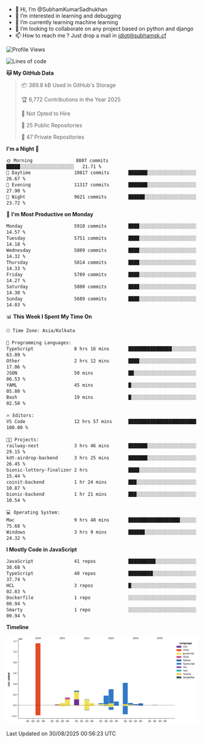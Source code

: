 - 👋 Hi, I’m @SubhamKumarSadhukhan
- 👀 I’m interested in learning and debugging
- 🌱 I’m currently learning machine learning
- 💞️ I’m looking to collaborate on any project based on python and django
- 📫 How to reach me ?
      Just drop a mail in idiot@subhamsk.cf

<!---
SubhamKumarSadhukhan/SubhamKumarSadhukhan is a ✨ special ✨ repository because its `README.md` (this file) appears on your GitHub profile.
You can click the Preview link to take a look at your changes.
--->


<!--START_SECTION:waka-->
![Profile Views](http://img.shields.io/badge/Profile%20Views-0-blue)

![Lines of code](https://img.shields.io/badge/From%20Hello%20World%20I%27ve%20Written-2.9%20million%20lines%20of%20code-blue)

**🐱 My GitHub Data** 

> 📦 389.8 kB Used in GitHub's Storage 
 > 
> 🏆 6,772 Contributions in the Year 2025
 > 
> 🚫 Not Opted to Hire
 > 
> 📜 25 Public Repositories 
 > 
> 🔑 47 Private Repositories 
 > 
**I'm a Night 🦉** 

```text
🌞 Morning                8807 commits        █████░░░░░░░░░░░░░░░░░░░░   21.71 % 
🌆 Daytime                10817 commits       ███████░░░░░░░░░░░░░░░░░░   26.67 % 
🌃 Evening                11317 commits       ███████░░░░░░░░░░░░░░░░░░   27.90 % 
🌙 Night                  9621 commits        ██████░░░░░░░░░░░░░░░░░░░   23.72 % 
```
📅 **I'm Most Productive on Monday** 

```text
Monday                   5910 commits        ████░░░░░░░░░░░░░░░░░░░░░   14.57 % 
Tuesday                  5751 commits        ████░░░░░░░░░░░░░░░░░░░░░   14.18 % 
Wednesday                5809 commits        ████░░░░░░░░░░░░░░░░░░░░░   14.32 % 
Thursday                 5814 commits        ████░░░░░░░░░░░░░░░░░░░░░   14.33 % 
Friday                   5789 commits        ████░░░░░░░░░░░░░░░░░░░░░   14.27 % 
Saturday                 5800 commits        ████░░░░░░░░░░░░░░░░░░░░░   14.30 % 
Sunday                   5689 commits        ████░░░░░░░░░░░░░░░░░░░░░   14.03 % 
```


📊 **This Week I Spent My Time On** 

```text
🕑︎ Time Zone: Asia/Kolkata

💬 Programming Languages: 
TypeScript               8 hrs 16 mins       ████████████████░░░░░░░░░   63.89 % 
Other                    2 hrs 12 mins       ████░░░░░░░░░░░░░░░░░░░░░   17.06 % 
JSON                     50 mins             ██░░░░░░░░░░░░░░░░░░░░░░░   06.53 % 
YAML                     45 mins             █░░░░░░░░░░░░░░░░░░░░░░░░   05.80 % 
Bash                     19 mins             █░░░░░░░░░░░░░░░░░░░░░░░░   02.50 % 

🔥 Editors: 
VS Code                  12 hrs 57 mins      █████████████████████████   100.00 % 

🐱‍💻 Projects: 
railway-nest             3 hrs 46 mins       ███████░░░░░░░░░░░░░░░░░░   29.15 % 
kdt-airdrop-backend      3 hrs 25 mins       ███████░░░░░░░░░░░░░░░░░░   26.45 % 
bionic-lottery-finalizer 2 hrs               ████░░░░░░░░░░░░░░░░░░░░░   15.44 % 
coinit-backend           1 hr 24 mins        ███░░░░░░░░░░░░░░░░░░░░░░   10.87 % 
bionic-backend           1 hr 21 mins        ███░░░░░░░░░░░░░░░░░░░░░░   10.54 % 

💻 Operating System: 
Mac                      9 hrs 48 mins       ███████████████████░░░░░░   75.68 % 
Windows                  3 hrs 9 mins        ██████░░░░░░░░░░░░░░░░░░░   24.32 % 
```

**I Mostly Code in JavaScript** 

```text
JavaScript               41 repos            ██████████░░░░░░░░░░░░░░░   38.68 % 
TypeScript               40 repos            █████████░░░░░░░░░░░░░░░░   37.74 % 
HCL                      3 repos             █░░░░░░░░░░░░░░░░░░░░░░░░   02.83 % 
Dockerfile               1 repo              ░░░░░░░░░░░░░░░░░░░░░░░░░   00.94 % 
Smarty                   1 repo              ░░░░░░░░░░░░░░░░░░░░░░░░░   00.94 % 
```



**Timeline**

![Lines of Code chart](https://raw.githubusercontent.com/SubhamKumarSadhukhan/SubhamKumarSadhukhan/main/assets/bar_graph.png)


 Last Updated on 30/08/2025 00:56:23 UTC
<!--END_SECTION:waka-->

